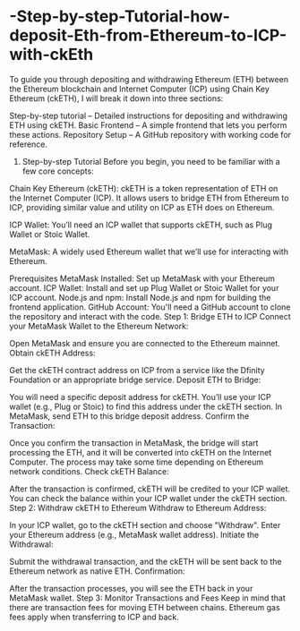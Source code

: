 # -Step-by-step-Tutorial-how-deposit-Eth-from-Ethereum-to-ICP-with-ckEth

To guide you through depositing and withdrawing Ethereum (ETH) between the Ethereum blockchain and Internet Computer (ICP) using Chain Key Ethereum (ckETH), I will break it down into three sections:

Step-by-step tutorial – Detailed instructions for depositing and withdrawing ETH using ckETH.
Basic Frontend – A simple frontend that lets you perform these actions.
Repository Setup – A GitHub repository with working code for reference.
1. Step-by-step Tutorial
Before you begin, you need to be familiar with a few core concepts:

Chain Key Ethereum (ckETH): ckETH is a token representation of ETH on the Internet Computer (ICP). It allows users to bridge ETH from Ethereum to ICP, providing similar value and utility on ICP as ETH does on Ethereum.

ICP Wallet: You’ll need an ICP wallet that supports ckETH, such as Plug Wallet or Stoic Wallet.

MetaMask: A widely used Ethereum wallet that we’ll use for interacting with Ethereum.

Prerequisites
MetaMask Installed: Set up MetaMask with your Ethereum account.
ICP Wallet: Install and set up Plug Wallet or Stoic Wallet for your ICP account.
Node.js and npm: Install Node.js and npm for building the frontend application.
GitHub Account: You'll need a GitHub account to clone the repository and interact with the code.
Step 1: Bridge ETH to ICP
Connect your MetaMask Wallet to the Ethereum Network:

Open MetaMask and ensure you are connected to the Ethereum mainnet.
Obtain ckETH Address:

Get the ckETH contract address on ICP from a service like the Dfinity Foundation or an appropriate bridge service.
Deposit ETH to Bridge:

You will need a specific deposit address for ckETH. You’ll use your ICP wallet (e.g., Plug or Stoic) to find this address under the ckETH section.
In MetaMask, send ETH to this bridge deposit address.
Confirm the Transaction:

Once you confirm the transaction in MetaMask, the bridge will start processing the ETH, and it will be converted into ckETH on the Internet Computer.
The process may take some time depending on Ethereum network conditions.
Check ckETH Balance:

After the transaction is confirmed, ckETH will be credited to your ICP wallet.
You can check the balance within your ICP wallet under the ckETH section.
Step 2: Withdraw ckETH to Ethereum
Withdraw to Ethereum Address:

In your ICP wallet, go to the ckETH section and choose "Withdraw".
Enter your Ethereum address (e.g., MetaMask wallet address).
Initiate the Withdrawal:

Submit the withdrawal transaction, and the ckETH will be sent back to the Ethereum network as native ETH.
Confirmation:

After the transaction processes, you will see the ETH back in your MetaMask wallet.
Step 3: Monitor Transactions and Fees
Keep in mind that there are transaction fees for moving ETH between chains. Ethereum gas fees apply when transferring to ICP and back.

